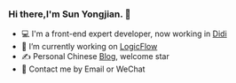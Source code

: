 ### Hi there,I'm Sun Yongjian. 👋

- 💻 I'm a front-end expert developer, now working in [Didi](http://github.com/didi)
- 🔭 I’m currently working on [LogicFlow](https://github.com/didi/LogicFlow)
- ✍️ Personal Chinese [Blog](https://github.com/sunyongjian/blog), welcome star
- 💬 Contact me by Email or WeChat

<!--
**sunyongjian/sunyongjian** is a ✨ _special_ ✨ repository because its `README.md` (this file) appears on your GitHub profile.

Here are some ideas to get you started:

- 🔭 I’m currently working on [LogicFlow](https://github.com/didi/LogicFlow)
- 🌱 I’m currently learning ...
- 👯 I’m looking to collaborate on ...
- 🤔 I’m looking for help with ...
- 💬 Ask me about ...
- 📫 How to reach me: ...
- 😄 Pronouns: ...
- ⚡ Fun fact: ...
-->
